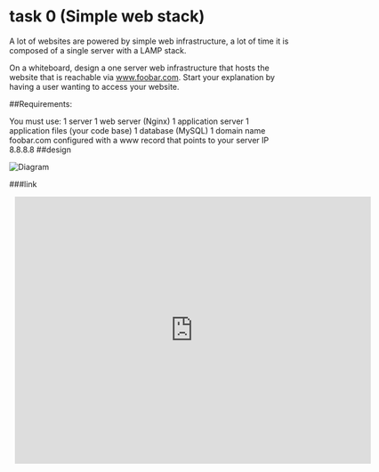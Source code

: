 # task 0 (Simple web stack)


A lot of websites are powered by simple web infrastructure, a lot of time it is composed of a single server with a LAMP stack.

On a whiteboard, design a one server web infrastructure that hosts the website that is reachable via www.foobar.com. Start your explanation by having a user wanting to access your website.

##Requirements:


You must use:
1 server
1 web server (Nginx)
1 application server
1 application files (your code base)
1 database (MySQL)
1 domain name foobar.com configured with a www record that points to your server IP 8.8.8.8
##design


![Diagram](https://i.pinimg.com/originals/7b/0d/8d/7b0d8d95d0261fad8f44b87fbee07fc2.jpg)

###link


<div style="width: 640px; height: 480px; margin: 10px; position: relative;"><iframe allowfullscreen frameborder="0" style="width:640px; height:480px" src="https://lucid.app/documents/embedded/48654af3-f1b7-4e84-a9ac-f2d2f974f7bf" id="hkje0I1b~vU2"></iframe></div>
